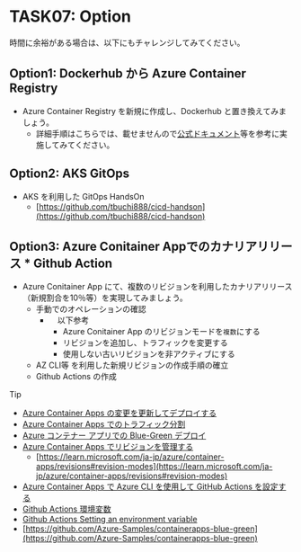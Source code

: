 # TASK07: Option
時間に余裕がある場合は、以下にもチャレンジしてみてください。

## Option1: Dockerhub から Azure Container Registry
* Azure Container Registry を新規に作成し、Dockerhub と置き換えてみましょう。
  * 詳細手順はこちらでは、載せませんので[公式ドキュメント](https://learn.microsoft.com/ja-jp/azure/container-registry/)等を参考に実施してみてください。

## Option2: AKS GitOps
* AKS を利用した GitOps HandsOn
  * [https://github.com/tbuchi888/cicd-handson](https://github.com/tbuchi888/cicd-handson)
 
## Option3: Azure Conitainer Appでのカナリアリリース * Github Action
* Azure Conitainer App にて、複数のリビジョンを利用したカナリアリリース（新規割合を10％等）を実現してみましょう。
  * 手動でのオペレーションの確認
    * 　以下参考 
      * Azure Conitainer App のリビジョンモードを`複数`にする
      * リビジョンを追加し、トラフィックを変更する
      * 使用しない古いリビジョンを非アクティブにする
  * AZ CLI等 を利用した新規リビジョンの作成手順の確立
  * Github Actions の作成
    
> [!TIP]
> * [Azure Container Apps の変更を更新してデプロイする](https://learn.microsoft.com/ja-jp/azure/container-apps/revisions)
> * [Azure Container Apps でのトラフィック分割](https://learn.microsoft.com/ja-jp/azure/container-apps/traffic-splitting?pivots=azure-cli)
> * [Azure コンテナー アプリでの Blue-Green デプロイ](https://learn.microsoft.com/ja-jp/azure/container-apps/blue-green-deployment?pivots=azure-cli)
> * [Azure Container Apps でリビジョンを管理する](https://learn.microsoft.com/ja-jp/azure/container-apps/revisions-manage?tabs=bash)
>   * [https://learn.microsoft.com/ja-jp/azure/container-apps/revisions#revision-modes](https://learn.microsoft.com/ja-jp/azure/container-apps/revisions#revision-modes) 
> * [Azure Container Apps で Azure CLI を使用して GitHub Actions を設定する](https://learn.microsoft.com/ja-jp/azure/container-apps/github-actions-cli?tabs=bash)
> * [Github Actions 環境変数](https://docs.github.com/ja/actions/learn-github-actions/variables#default-environment-variables)
> * [Github Actions Setting an environment variable](https://docs.github.com/en/actions/using-workflows/workflow-commands-for-github-actions#setting-an-environment-variable)
> * [https://github.com/Azure-Samples/containerapps-blue-green](https://github.com/Azure-Samples/containerapps-blue-green)
